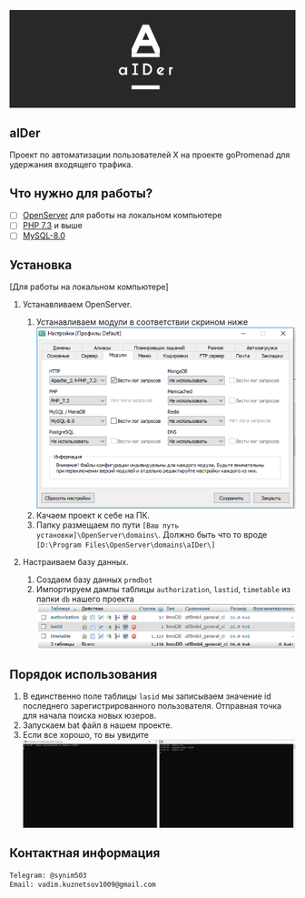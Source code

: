 ![](img/logo_test.png)

## aIDer
Проект по автоматизации пользователей Х на проекте goPromenad для удержания входящего трафика.
## Что нужно для работы?

- [ ] [OpenServer](https://ospanel.io/) для работы на локальном компьютере
- [ ] [PHP 7.3](https://www.php.net/releases/7_3_0.php) и выше
- [ ] [MySQL-8.0](https://dev.mysql.com/doc/relnotes/mysql/8.0/en/)

## Установка
[Для работы на локальном компьютере]
1. Устанавливаем OpenServer.
   1. Устанавливаем модули в соответствии скрином ниже<br>
   ![img.png](img/modul.png)
   2. Качаем проект к себе на ПК.
   3. Папку размещаем по пути  `[Ваш путь установки]\OpenServer\domains\`. Должно быть что то вроде `[D:\Program Files\OpenServer\domains\aIDer\]`
   

2. Настраиваем базу данных.
    1. Создаем базу данных `prmdbot`
    2. Импортируем дампы таблицы `authorization`, `lastid`, `timetable` из папки `db` нашего проекта<br>![img.png](img/list_table.png)
      


## Порядок использования
   1. В единственно поле таблицы `lasid` мы записываем значение id последнего зарегистрированного пользователя. Отправная точка для начала поиска новых юзеров.
   2. Запускаем bat файл в нашем проекте.
   3. Если все хорошо, то вы увидите 
![img.png](img/run.png)
   
## Контактная информация
    Telegram: @synim503
    Email: vadim.kuznetsov1009@gmail.com
      